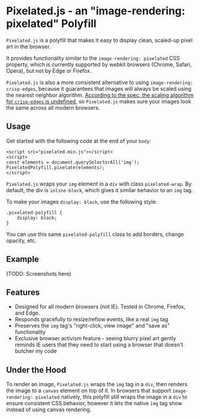 # Pixelated.js - an "image-rendering: pixelated" Polyfill

`Pixelated.js` is a polyfill that makes it easy to display clean, scaled-up pixel art in the browser.

It provides functionality similar to the `image-rendering: pixelated` CSS property, which is currently supported by webkit browsers (Chrome, Safari, Opera), but not by Edge or Firefox.

`Pixelated.js` is also a more consistent alternative to using `image-rendering: crisp-edges`, because it guarantees that images will always be scaled using the nearest neighbor algorithm. [According to the spec, the scaling algorithm for `crisp-edges` is undefined](https://stackoverflow.com/a/20678910/2234742), so `Pixelated.js` makes sure your images look the same across all modern browsers.

## Usage

Get started with the following code at the end of your `body`:

    <script src="pixelated.min.js"></script>
    <script>
    const elements = document.querySelectorAll('img');
    PixelatedPolyfill.pixelate(elements);
    </script>

`Pixelated.js` wraps your `img` element in a `div` with class `pixelated-wrap`. By default, the div is `inline-block`, which gives it similar behavior to an `img` tag.

To make your images `display: block`, use the following style:

    .pixelated-polyfill {
        display: block;
    }

You can use this same `pixelated-polyfill` class to add borders, change opacity, etc.

## Example

(TODO: Screenshots here)

## Features

* Designed for all modern browsers (not IE). Tested in Chrome, Firefox, and Edge.
* Responds gracefully to resize/reflow events, like a real `img` tag
* Preserves the `img` tag's "right-click, view image" and "save as" functionality
* Exclusive browser activism feature - seeing blurry pixel art gently reminds IE users that they need to start using a browser that doesn't butcher my code

## Under the Hood

To render an image, `Pixelated.js` wraps the `img` tag in a `div`, then renders the image to a `canvas` element on top of it. In browsers that support `image-rendering: pixelated` natively, this polyfill still wraps the image in a `div` to ensure consistent CSS behavior, however it lets the native `img` tag show instead of using canvas rendering.
